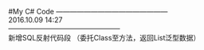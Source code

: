 #My C# Code
————————————————<br>
2016.10.09 14:27<br>
————————————————<br>
新增SQL反射代码段
（委托Class至方法，返回List<class>泛型数据）
